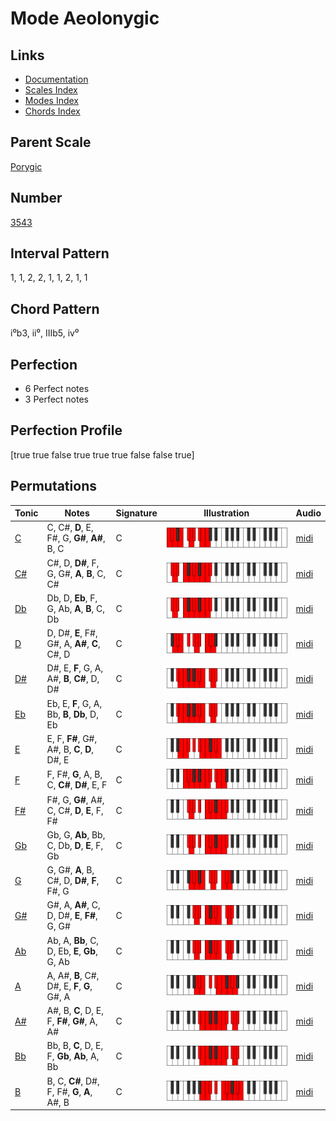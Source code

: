# Mode Aeolonygic

## Links

- [Documentation](README.md)
- [Scales Index](Scales.md)
- [Modes Index](Modes.md)
- [Chords Index](Chords.md)

## Parent Scale

[Porygic](ScalePorygic.md)

## Number

[3543](https://ianring.com/musictheory/scales/3543)

## Interval Pattern

1, 1, 2, 2, 1, 1, 2, 1, 1

## Chord Pattern

i⁰b3, ii⁰, IIIb5, iv⁰

## Perfection

- 6 Perfect notes
- 3 Perfect notes

## Perfection Profile

[true true false true true true false false true]

## Permutations

| Tonic | Notes | Signature | Illustration | Audio |
|-------|-------|-----------|--------------|-------|
| [C](ModeCNaturalAeolonygic.md) | C, C#, **D**, E, F#, G, **G#**, **A#**, B, C | C | ![CNaturalAeolonygic](ModeCNaturalAeolonygic.png) | [midi](https://github.com/edipermadi/music/blob/main/docs/ModeCNaturalAeolonygic.mid?raw=true) |
| [C#](ModeCSharpAeolonygic.md) | C#, D, **D#**, F, G, G#, **A**, **B**, C, C# | C | ![CSharpAeolonygic](ModeCSharpAeolonygic.png) | [midi](https://github.com/edipermadi/music/blob/main/docs/ModeCSharpAeolonygic.mid?raw=true) |
| [Db](ModeDFlatAeolonygic.md) | Db, D, **Eb**, F, G, Ab, **A**, **B**, C, Db | C | ![DFlatAeolonygic](ModeDFlatAeolonygic.png) | [midi](https://github.com/edipermadi/music/blob/main/docs/ModeDFlatAeolonygic.mid?raw=true) |
| [D](ModeDNaturalAeolonygic.md) | D, D#, **E**, F#, G#, A, **A#**, **C**, C#, D | C | ![DNaturalAeolonygic](ModeDNaturalAeolonygic.png) | [midi](https://github.com/edipermadi/music/blob/main/docs/ModeDNaturalAeolonygic.mid?raw=true) |
| [D#](ModeDSharpAeolonygic.md) | D#, E, **F**, G, A, A#, **B**, **C#**, D, D# | C | ![DSharpAeolonygic](ModeDSharpAeolonygic.png) | [midi](https://github.com/edipermadi/music/blob/main/docs/ModeDSharpAeolonygic.mid?raw=true) |
| [Eb](ModeEFlatAeolonygic.md) | Eb, E, **F**, G, A, Bb, **B**, **Db**, D, Eb | C | ![EFlatAeolonygic](ModeEFlatAeolonygic.png) | [midi](https://github.com/edipermadi/music/blob/main/docs/ModeEFlatAeolonygic.mid?raw=true) |
| [E](ModeENaturalAeolonygic.md) | E, F, **F#**, G#, A#, B, **C**, **D**, D#, E | C | ![ENaturalAeolonygic](ModeENaturalAeolonygic.png) | [midi](https://github.com/edipermadi/music/blob/main/docs/ModeENaturalAeolonygic.mid?raw=true) |
| [F](ModeFNaturalAeolonygic.md) | F, F#, **G**, A, B, C, **C#**, **D#**, E, F | C | ![FNaturalAeolonygic](ModeFNaturalAeolonygic.png) | [midi](https://github.com/edipermadi/music/blob/main/docs/ModeFNaturalAeolonygic.mid?raw=true) |
| [F#](ModeFSharpAeolonygic.md) | F#, G, **G#**, A#, C, C#, **D**, **E**, F, F# | C | ![FSharpAeolonygic](ModeFSharpAeolonygic.png) | [midi](https://github.com/edipermadi/music/blob/main/docs/ModeFSharpAeolonygic.mid?raw=true) |
| [Gb](ModeGFlatAeolonygic.md) | Gb, G, **Ab**, Bb, C, Db, **D**, **E**, F, Gb | C | ![GFlatAeolonygic](ModeGFlatAeolonygic.png) | [midi](https://github.com/edipermadi/music/blob/main/docs/ModeGFlatAeolonygic.mid?raw=true) |
| [G](ModeGNaturalAeolonygic.md) | G, G#, **A**, B, C#, D, **D#**, **F**, F#, G | C | ![GNaturalAeolonygic](ModeGNaturalAeolonygic.png) | [midi](https://github.com/edipermadi/music/blob/main/docs/ModeGNaturalAeolonygic.mid?raw=true) |
| [G#](ModeGSharpAeolonygic.md) | G#, A, **A#**, C, D, D#, **E**, **F#**, G, G# | C | ![GSharpAeolonygic](ModeGSharpAeolonygic.png) | [midi](https://github.com/edipermadi/music/blob/main/docs/ModeGSharpAeolonygic.mid?raw=true) |
| [Ab](ModeAFlatAeolonygic.md) | Ab, A, **Bb**, C, D, Eb, **E**, **Gb**, G, Ab | C | ![AFlatAeolonygic](ModeAFlatAeolonygic.png) | [midi](https://github.com/edipermadi/music/blob/main/docs/ModeAFlatAeolonygic.mid?raw=true) |
| [A](ModeANaturalAeolonygic.md) | A, A#, **B**, C#, D#, E, **F**, **G**, G#, A | C | ![ANaturalAeolonygic](ModeANaturalAeolonygic.png) | [midi](https://github.com/edipermadi/music/blob/main/docs/ModeANaturalAeolonygic.mid?raw=true) |
| [A#](ModeASharpAeolonygic.md) | A#, B, **C**, D, E, F, **F#**, **G#**, A, A# | C | ![ASharpAeolonygic](ModeASharpAeolonygic.png) | [midi](https://github.com/edipermadi/music/blob/main/docs/ModeASharpAeolonygic.mid?raw=true) |
| [Bb](ModeBFlatAeolonygic.md) | Bb, B, **C**, D, E, F, **Gb**, **Ab**, A, Bb | C | ![BFlatAeolonygic](ModeBFlatAeolonygic.png) | [midi](https://github.com/edipermadi/music/blob/main/docs/ModeBFlatAeolonygic.mid?raw=true) |
| [B](ModeBNaturalAeolonygic.md) | B, C, **C#**, D#, F, F#, **G**, **A**, A#, B | C | ![BNaturalAeolonygic](ModeBNaturalAeolonygic.png) | [midi](https://github.com/edipermadi/music/blob/main/docs/ModeBNaturalAeolonygic.mid?raw=true) |
